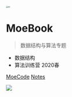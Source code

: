 <img src="http://book.moecode.com/site/pic.png" alt="pic" style="zoom:32%;" />

# MoeBook

> 数据结构与算法专题

- 数据结构
- 算法训练营 2020春

[MoeCode](https://moecode.com)
[Notes](#hello-world)

<!-- 背景图片 -->
![](http://book.moecode.com/site/bg.png)